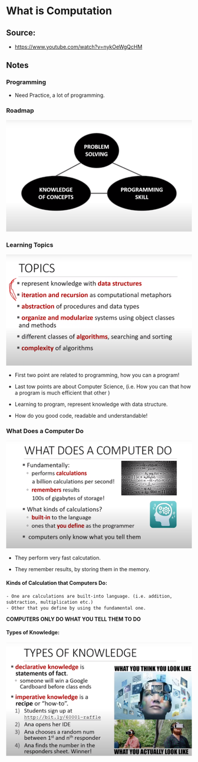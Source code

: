# What is Computation

## Source: 

- https://www.youtube.com/watch?v=nykOeWgQcHM

## Notes

### Programming

- Need Practice, a lot of programming.

### Roadmap

![img01](imgs/img01.png)

### Learning Topics

![img02](imgs/img02.png)

- First two point are related to programming, how you can a program!

- Last tow points are about Computer Science, (i.e. How you can that how a program is much efficient that other ) 

- Learning to program, represent knowledge with data structure.

- How do you good code, readable and understandable!


### What Does a Computer Do

![img03](imgs/img03.png)

- They perform very fast calcutation.

- They remember results, by storing them in the memory.

#### Kinds of Calculation that Computers Do:

    - One are calculations are built-into language. (i.e. addition, subtraction, multiplication etc.)
    - Other that you define by using the fundamental one.

**COMPUTERS ONLY DO WHAT YOU TELL THEM TO DO**

#### Types of Knowledge:

![img04](imgs/img04.png)

